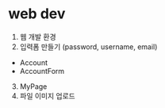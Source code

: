 # web dev

1. 웹 개발 환경
2. 입력폼 만들기 (password, username, email)
  * Account
  * AccountForm
3. MyPage
4. 파일 이미지 업로드

